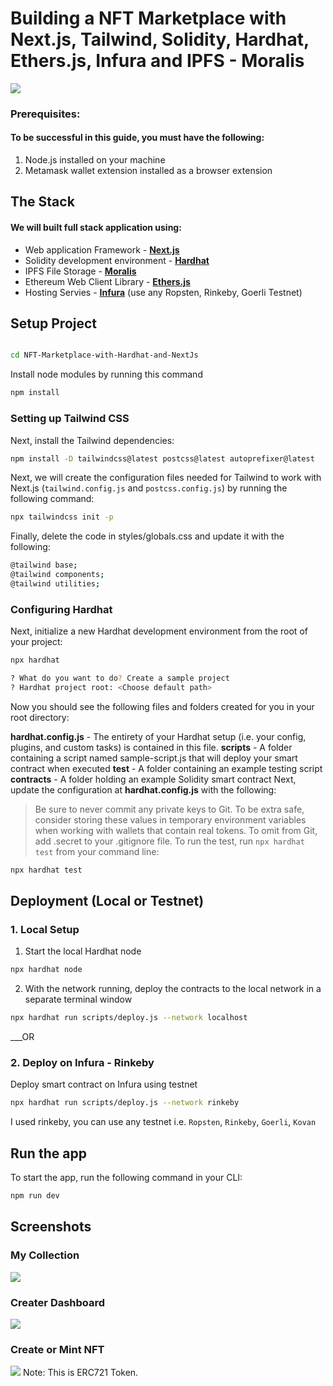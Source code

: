 # Building a NFT Marketplace with Next.js, Tailwind, Solidity, Hardhat, Ethers.js, Infura and IPFS - Moralis

![](screenshorts/marketplace.png)

### Prerequisites:
#### To be successful in this guide, you must have the following:

1. Node.js installed on your machine
2. Metamask wallet extension installed as a browser extension

## The Stack
#### We will built full stack application using:
- Web application Framework - **[Next.js](https://nextjs.org/)**
- Solidity development environment - **[Hardhat](https://hardhat.org/)**
- IPFS File Storage - **[Moralis](https://moralis.io/)**
- Ethereum Web Client Library - **[Ethers.js](https://docs.ethers.io/v5/)**
- Hosting Servies - **[Infura](http://infura.io/)** (use any Ropsten, Rinkeby, Goerli Testnet)

## Setup Project
```sh 

```
```sh 
cd NFT-Marketplace-with-Hardhat-and-NextJs 
```
Install node modules by running this command
```sh 
npm install 
```

### Setting up Tailwind CSS
Next, install the Tailwind dependencies:

```sh 
npm install -D tailwindcss@latest postcss@latest autoprefixer@latest 
```
Next, we will create the configuration files needed for Tailwind to work with Next.js (```tailwind.config.js``` and ```postcss.config.js```) by running the following command:

```sh 
npx tailwindcss init -p 
```
Finally, delete the code in styles/globals.css and update it with the following:
```sh
@tailwind base;
@tailwind components;
@tailwind utilities;
```

### Configuring Hardhat
Next, initialize a new Hardhat development environment from the root of your project:
```sh
npx hardhat

? What do you want to do? Create a sample project
? Hardhat project root: <Choose default path>
```
Now you should see the following files and folders created for you in your root directory:

**hardhat.config.js** - The entirety of your Hardhat setup (i.e. your config, plugins, and custom tasks) is contained in this file.
**scripts** - A folder containing a script named sample-script.js that will deploy your smart contract when executed
**test** - A folder containing an example testing script
**contracts** - A folder holding an example Solidity smart contract
Next, update the configuration at **hardhat.config.js** with the following:

> Be sure to never commit any private keys to Git. To be extra safe, consider storing these values in temporary environment variables when working with wallets that contain real tokens. To omit from Git, add .secret to your .gitignore file.
To run the test, run ```npx hardhat test``` from your command line:
```sh
npx hardhat test
```

## Deployment (Local or Testnet)

### 1. Local Setup
1. Start the local Hardhat node
```sh
npx hardhat node
```
2. With the network running, deploy the contracts to the local network in a separate terminal window
```sh
npx hardhat run scripts/deploy.js --network localhost
```

___OR

### 2. Deploy on Infura - Rinkeby
Deploy smart contract on Infura using testnet
```sh
npx hardhat run scripts/deploy.js --network rinkeby
```
I used rinkeby, you can use any testnet i.e. ```Ropsten```, ```Rinkeby```, ```Goerli```, ```Kovan```

## Run the app
To start the app, run the following command in your CLI:
```sh
npm run dev
```
## Screenshots
### My Collection
![](screenshorts/my-collection.png)
### Creater Dashboard
![](screenshorts/creater-dashboard.png)
### Create or Mint NFT
![](screenshorts/create-token.png)
Note: This is ERC721 Token.


